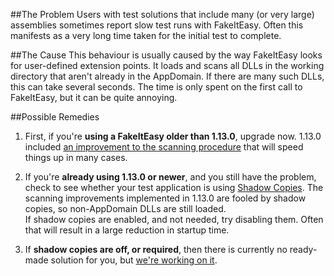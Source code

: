 ##The Problem
Users with test solutions that include many (or very large) assemblies sometimes report slow test runs with FakeItEasy. Often this manifests as a very long time taken for the initial test to complete.

##The Cause
This behaviour is usually caused by the way FakeItEasy looks for user-defined extension points. It loads and scans all DLLs in the working directory that aren't already in the AppDomain. If there are many such DLLs, this can take several seconds. The time is only spent on the first call to FakeItEasy, but it can be quite annoying.

##Possible Remedies
1. First, if you're **using a FakeItEasy older than 1.13.0**, upgrade now. 1.13.0 included [an improvement to the scanning procedure][2] that will speed things up in many cases.

2. If you're **already using 1.13.0 or newer**, and you still have the problem, check to see whether your test application is using [Shadow Copies][1]. The scanning improvements implemented in 1.13.0 are fooled by shadow copies, so non-AppDomain DLLs are still loaded.  
If shadow copies are enabled, and not needed, try disabling them. Often that will result in a large reduction in startup time.
3. If **shadow copies are off, or required**, then there is currently no ready-made solution for you, but [we're working on it][3].


[1]:http://msdn.microsoft.com/en-us/library/ms404279(v=vs.110).aspx
[2]:../issues/133
[3]:../issues/130